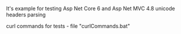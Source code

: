 It's example for testing Asp Net Core 6 and Asp Net MVC 4.8 unicode headers parsing 

curl commands for tests - file "curlCommands.bat"